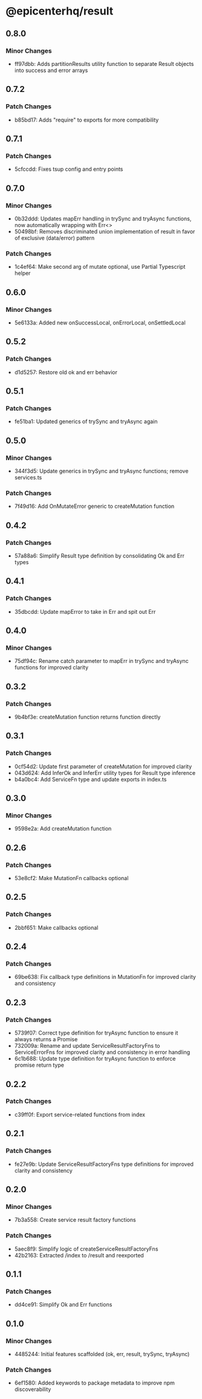 # @epicenterhq/result

## 0.8.0

### Minor Changes

- ff97dbb: Adds partitionResults utility function to separate Result objects into success and error arrays

## 0.7.2

### Patch Changes

- b85bd17: Adds "require" to exports for more compatibility

## 0.7.1

### Patch Changes

- 5cfccdd: Fixes tsup config and entry points

## 0.7.0

### Minor Changes

- 0b32ddd: Updates mapErr handling in trySync and tryAsync functions, now automatically wrapping with Err<>
- 50498bf: Removes discriminated union implementation of result in favor of exclusive (data/error) pattern

### Patch Changes

- 1c4ef64: Make second arg of mutate optional, use Partial Typescript helper

## 0.6.0

### Minor Changes

- 5e6133a: Added new onSuccessLocal, onErrorLocal, onSettledLocal

## 0.5.2

### Patch Changes

- d1d5257: Restore old ok and err behavior

## 0.5.1

### Patch Changes

- fe51ba1: Updated generics of trySync and tryAsync again

## 0.5.0

### Minor Changes

- 344f3d5: Update generics in trySync and tryAsync functions; remove services.ts

### Patch Changes

- 7f49d16: Add OnMutateError generic to createMutation function

## 0.4.2

### Patch Changes

- 57a88a6: Simplify Result type definition by consolidating Ok and Err types

## 0.4.1

### Patch Changes

- 35dbcdd: Update mapError to take in Err and spit out Err

## 0.4.0

### Minor Changes

- 75df94c: Rename catch parameter to mapErr in trySync and tryAsync functions for improved clarity

## 0.3.2

### Patch Changes

- 9b4bf3e: createMutation function returns function directly

## 0.3.1

### Patch Changes

- 0cf54d2: Update first parameter of createMutation for improved clarity
- 043d624: Add InferOk and InferErr utility types for Result type inference
- b4a0bc4: Add ServiceFn type and update exports in index.ts

## 0.3.0

### Minor Changes

- 9598e2a: Add createMutation function

## 0.2.6

### Patch Changes

- 53e8cf2: Make MutationFn callbacks optional

## 0.2.5

### Patch Changes

- 2bbf651: Make callbacks optional

## 0.2.4

### Patch Changes

- 69be638: Fix callback type definitions in MutationFn for improved clarity and consistency

## 0.2.3

### Patch Changes

- 5739f07: Correct type definition for tryAsync function to ensure it always returns a Promise
- 732009a: Rename and update ServiceResultFactoryFns to ServiceErrorFns for improved clarity and consistency in error handling
- 6c1b688: Update type definition for tryAsync function to enforce promise return type

## 0.2.2

### Patch Changes

- c39ff0f: Export service-related functions from index

## 0.2.1

### Patch Changes

- fe27e9b: Update ServiceResultFactoryFns type definitions for improved clarity and consistency

## 0.2.0

### Minor Changes

- 7b3a558: Create service result factory functions

### Patch Changes

- 5aec8f9: Simplify logic of createServiceResultFactoryFns
- 42b2163: Extracted /index to /result and reexported

## 0.1.1

### Patch Changes

- dd4ce91: Simplify Ok and Err functions

## 0.1.0

### Minor Changes

- 4485244: Initial features scaffolded (ok, err, result, trySync, tryAsync)

### Patch Changes

- 6ef1580: Added keywords to package metadata to improve npm discoverability
